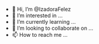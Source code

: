 - 👋 Hi, I’m @IzadoraFelez
- 👀 I’m interested in ...
- 🌱 I’m currently learning ...
- 💞️ I’m looking to collaborate on ...
- 📫 How to reach me ...

<!---
IzadoraFelez/IzadoraFelez is a ✨ special ✨ repository because its `README.md` (this file) appears on your GitHub profile.
You can click the Preview link to take a look at your changes.
--->
